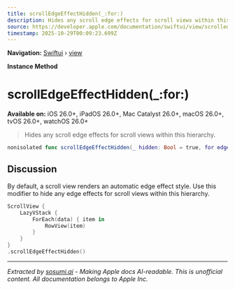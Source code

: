 ```yaml
---
title: scrollEdgeEffectHidden(_:for:)
description: Hides any scroll edge effects for scroll views within this hierarchy.
source: https://developer.apple.com/documentation/swiftui/view/scrolledgeeffecthidden(_:for:)
timestamp: 2025-10-29T00:09:23.699Z
---
```


**Navigation:** [Swiftui](/documentation/swiftui) › [view](/documentation/swiftui/view)

**Instance Method**

# scrollEdgeEffectHidden(_:for:)

**Available on:** iOS 26.0+, iPadOS 26.0+, Mac Catalyst 26.0+, macOS 26.0+, tvOS 26.0+, watchOS 26.0+

> Hides any scroll edge effects for scroll views within this hierarchy.

```swift
nonisolated func scrollEdgeEffectHidden(_ hidden: Bool = true, for edges: Edge.Set = .all) -> some View
```

## Discussion

By default, a scroll view renders an automatic edge effect style. Use this modifier to hide any edge effects for scroll views within this hierarchy.

```swift
ScrollView {
    LazyVStack {
        ForEach(data) { item in
            RowView(item)
        }
    }
}
.scrollEdgeEffectHidden()
```

---

*Extracted by [sosumi.ai](https://sosumi.ai) - Making Apple docs AI-readable.*
*This is unofficial content. All documentation belongs to Apple Inc.*
